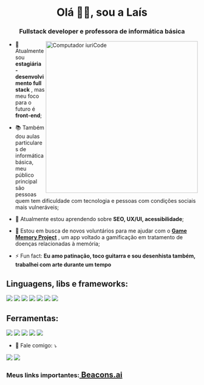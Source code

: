 <h1 align="center">Olá 👋🏽, sou a Laís</h1>
<h3 align="center">Fullstack developer e professora de informática básica</h3>
<img src="https://raw.githubusercontent.com/MicaelliMedeiros/micaellimedeiros/master/image/computer-illustration.png" min-width="400px" max-width="400px" width="400px" align="right" alt="Computador iuriCode">


- 🔭 Atualmente sou **estagiária - desenvolvimento full stack** , mas meu foco para o futuro é **front-end**;

- 📚 Também dou aulas particulares de informática básica, meu público principal são pessoas quem tem dificuldade com tecnologia e pessoas com condições sociais mais vulneráveis;

- 🌱 Atualmente estou aprendendo sobre **SEO, UX/UI, acessibilidade**;

- 🤝 Estou em busca de novos voluntários para me ajudar com o **[Game Memory Project](https://github.com/Game-Memory-Project)** , um app voltado a gamificação em tratamento de doenças relacionadas à memória;

- ⚡ Fun fact: **Eu amo patinação, toco guitarra e sou desenhista também, trabalhei com arte durante um tempo**

## Linguagens, libs e frameworks: 
<p align="justify">
  <img src="https://img.shields.io/badge/Sass-CC6699?style=for-the-badge&logo=sass&logoColor=white"/>
  <img src="https://img.shields.io/badge/Tailwind_CSS-38B2AC?style=for-the-badge&logo=tailwind-css&logoColor=white"/>
  <img src="https://img.shields.io/badge/Bootstrap-563D7C?style=for-the-badge&logo=bootstrap&logoColor=white"/>
  <img src="https://img.shields.io/badge/JavaScript-F7DF1E?style=for-the-badge&logo=javascript&logoColor=black"/>
  <img src="https://img.shields.io/badge/Vue.js-35495E?style=for-the-badge&logo=vue.js&logoColor=4FC08D"/>
  <img src="https://img.shields.io/badge/React-20232A?style=for-the-badge&logo=react&logoColor=61DAFB"/>
  <img src="https://img.shields.io/badge/Laravel-FF2D20?style=for-the-badge&logo=laravel&logoColor=white"/>
</p>

## Ferramentas: 
<p align="justify">
  <img src="https://img.shields.io/badge/Netlify-00C7B7?style=for-the-badge&logo=netlify&logoColor=white"/>
  <img src="https://img.shields.io/badge/Vercel-000000?style=for-the-badge&logo=vercel&logoColor=white"/>
  <img src="https://img.shields.io/badge/Figma-F24E1E?style=for-the-badge&logo=figma&logoColor=white"/>
  <img src="https://img.shields.io/badge/Visual_Studio_Code-0078D4?style=for-the-badge&logo=visual%20studio%20code&logoColor=white"/>
  <img src="https://img.shields.io/badge/Notion-000000?style=for-the-badge&logo=notion&logoColor=white"/>
</p>

-  💌 Fale comigo: ⤵️
  
<p align="left">
  <a href="mailto:dev.laisgalvao@gmail.com" alt="Gmail">
  <img src="https://img.shields.io/badge/Gmail-D14836?style=for-the-badge&logo=gmail&logoColor=white&link=mailto:dev.laisgalvao@gmail.com" /></a>

  <a href="https://www.linkedin.com/in/lais-galvao-bueno" alt="Linkedin">
  <img src="https://img.shields.io/badge/LinkedIn-0077B5?style=for-the-badge&logo=linkedin&logoColor=white&link=www.linkedin.com/in/lais-galvao-bueno" /></a>
 
  <h3>Meus links importantes:<a style="font-weight: bold; font-size: 20px" href="https://beacons.ai/laisgalvao" target="_blank"> Beacons.ai</a></h3>
</p>  

